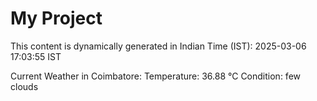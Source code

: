 # My Project

This content is dynamically generated in Indian Time (IST): 2025-03-06 17:03:55 IST


Current Weather in Coimbatore:
Temperature: 36.88 °C
Condition: few clouds
